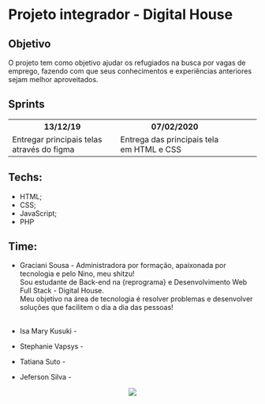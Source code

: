 # Projeto integrador - Digital House

## Objetivo
O projeto tem como objetivo ajudar os refugiados na busca por vagas de emprego, fazendo com que seus conhecimentos e experiências anteriores sejam melhor aproveitados.

## Sprints
<table>
  <tr>
    <th>13/12/19</th>
    <th>07/02/2020</th>
    <th></th>
    <th></th>
    <th></th>
  </tr>
  <tr>
    <td>Entregar principais telas através do figma</td>
    <td>Entrega das principais tela em HTML e CSS</td>
    <td></td>
    <td></td>
    <td></td>
  </tr>
</table>

## Techs:
* HTML;
* CSS;
* JavaScript;
* PHP

## Time:
* Graciani Sousa - Administradora por formação, apaixonada por tecnologia e pelo Nino, meu shitzu!<br/>
Sou estudante de Back-end na {reprograma} e Desenvolvimento Web Full Stack - Digital House.<br/>
Meu objetivo na área de tecnologia é resolver problemas e desenvolver soluções que facilitem o dia a dia das pessoas!<br/><br/>

* Isa Mary Kusuki -
* Stephanie Vapsys -
* Tatiana Suto -
* Jeferson Silva -

<p align="center"> 
<img src="https://66.media.tumblr.com/84df2849675395d4acafa8859e6813bd/tumblr_mi9n4mOf5k1rnrp3qo1_500.gif">
</p>
